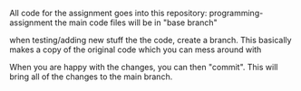 All code for the assignment goes into this repository: programming-assignment
the main code files will be in "base branch"

when testing/adding new stuff the the code, create a branch.
This basically makes a copy of the original code which you can mess around with

When you are happy with the changes, you can then "commit".
This will bring all of the changes to the main branch.
